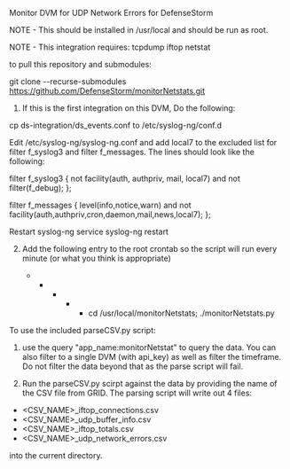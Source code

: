 Monitor DVM for UDP Network Errors for DefenseStorm

NOTE - This should be installed in /usr/local and should be run as root.

NOTE - This integration requires:
	tcpdump
	iftop
	netstat


to pull this repository and submodules:

git clone --recurse-submodules https://github.com/DefenseStorm/monitorNetstats.git

1. If this is the first integration on this DVM, Do the following:

  cp ds-integration/ds_events.conf to /etc/syslog-ng/conf.d

  Edit /etc/syslog-ng/syslog-ng.conf and add local7 to the excluded list for filter f_syslog3 and filter f_messages. The lines should look like the following:

filter f_syslog3 { not facility(auth, authpriv, mail, local7) and not filter(f_debug); };

filter f_messages { level(info,notice,warn) and not facility(auth,authpriv,cron,daemon,mail,news,local7); };


  Restart syslog-ng
    service syslog-ng restart

2. Add the following entry to the root crontab so the script will run every
    minute (or what you think is appropriate)

   * * * * * cd /usr/local/monitorNetstats; ./monitorNetstats.py




To use the included parseCSV.py script:

1) use the query "app_name:monitorNetstat" to query the data. You can also filter to a single DVM (with api_key) as well as filter the timeframe.  Do not filter the data beyond that as the parse script will fail.

2) Run the parseCSV.py scirpt against the data by providing the name of the CSV file from GRID.  The parsing script will write out 4 files:
- <CSV_NAME>_iftop_connections.csv
- <CSV_NAME>_udp_buffer_info.csv
- <CSV_NAME>_iftop_totals.csv
- <CSV_NAME>_udp_network_errors.csv

into the current directory.


